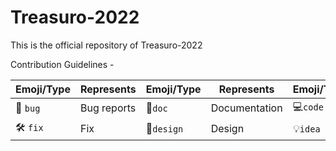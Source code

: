 # Treasuro-2022

This is the official repository of Treasuro-2022

Contribution Guidelines -

| Emoji/Type | Represents | Emoji/Type | Represents | Emoji/Type | Represents |
| ---------- | ---------- | ---------- | ---------- | ---------- | ---------- |
|     🐛 `bug`    |    Bug reports    |     📄`doc`       | Documentation            |     💻️`code`       | Code |
|     🛠️ `fix`    |    Fix    |     🎨`design`       | Design            |     💡`idea`       |Idea |
